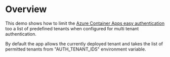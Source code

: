 
# Overview

This demo shows how to limit the [Azure Container Apps easy authentication](https://learn.microsoft.com/en-us/azure/app-service/scenario-secure-app-authentication-app-service?tabs=workforce-configuration)
too a list of predefined tenants when configured for multi tenant authentication.

By default the app allows the currently deployed tenant and takes the list of permitted tenants from "AUTH_TENANT_IDS" environment variable.